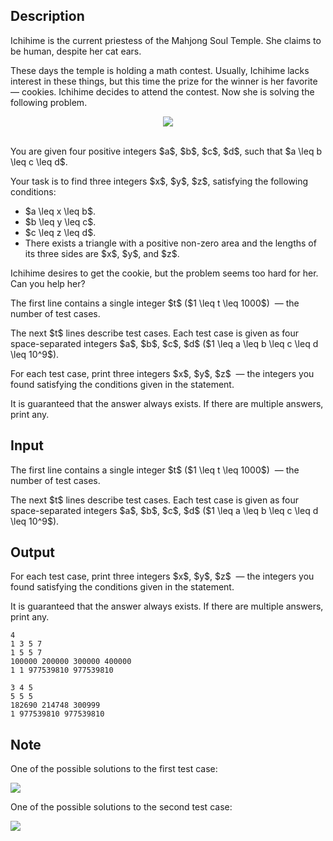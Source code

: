## Description

<div><p>Ichihime is the current priestess of the Mahjong Soul Temple. She claims to be human, despite her cat ears.</p><p>These days the temple is holding a math contest. Usually, Ichihime lacks interest in these things, but this time the prize for the winner is her favorite — cookies. Ichihime decides to attend the contest. Now she is solving the following problem.</p><center><img class="tex-graphics" src="file://aqJ6UYjS.png" style="max-width: 100.0%;max-height: 100.0%;"></center>&nbsp;<p>You are given four positive integers $a$, $b$, $c$, $d$, such that $a \leq b \leq c \leq d$. </p><p>Your task is to find three integers $x$, $y$, $z$, satisfying the following conditions:</p><ul><li> $a \leq x \leq b$.</li><li> $b \leq y \leq c$.</li><li> $c \leq z \leq d$.</li><li> There exists a triangle with a positive non-zero area and the lengths of its three sides are $x$, $y$, and $z$.</li></ul><p>Ichihime desires to get the cookie, but the problem seems too hard for her. Can you help her?</p></div><div class="input-specification"><p>The first line contains a single integer $t$ ($1 \leq t \leq 1000$) &nbsp;— the number of test cases.</p><p>The next $t$ lines describe test cases. Each test case is given as four space-separated integers $a$, $b$, $c$, $d$ ($1 \leq a \leq b \leq c \leq d \leq 10^9$).</p></div><div class="output-specification"><p>For each test case, print three integers $x$, $y$, $z$ &nbsp;— the integers you found satisfying the conditions given in the statement.</p><p>It is guaranteed that the answer always exists. If there are multiple answers, print any.</p></div>

## Input

<p>The first line contains a single integer $t$ ($1 \leq t \leq 1000$) &nbsp;— the number of test cases.</p><p>The next $t$ lines describe test cases. Each test case is given as four space-separated integers $a$, $b$, $c$, $d$ ($1 \leq a \leq b \leq c \leq d \leq 10^9$).</p>

## Output

<p>For each test case, print three integers $x$, $y$, $z$ &nbsp;— the integers you found satisfying the conditions given in the statement.</p><p>It is guaranteed that the answer always exists. If there are multiple answers, print any.</p>





```input1
4
1 3 5 7
1 5 5 7
100000 200000 300000 400000
1 1 977539810 977539810
```




```output1
3 4 5
5 5 5
182690 214748 300999
1 977539810 977539810
```



## Note

<p>One of the possible solutions to the first test case:</p><p><img class="tex-graphics" src="file://SI0spogl.png" style="max-width: 100.0%;max-height: 100.0%;"></p><p>One of the possible solutions to the second test case:</p><p><img class="tex-graphics" src="file://bFl7J0wO.png" style="max-width: 100.0%;max-height: 100.0%;"></p>
